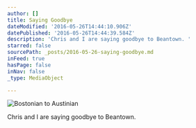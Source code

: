 ```yaml
---
author: []
title: Saying Goodbye
dateModified: '2016-05-26T14:44:10.906Z'
datePublished: '2016-05-26T14:44:39.584Z'
description: 'Chris and I are saying goodbye to Beantown. '
starred: false
sourcePath: _posts/2016-05-26-saying-goodbye.md
inFeed: true
hasPage: false
inNav: false
_type: MediaObject

---
```

![Bostonian to Austinian](https://the-grid-user-content.s3-us-west-2.amazonaws.com/f23fd046-e9b8-4ebb-a340-9bf255bcf8c9.jpg)

Chris and I are saying goodbye to Beantown.